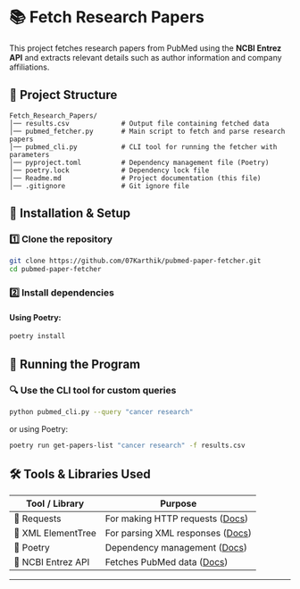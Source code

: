 
# 📚 Fetch Research Papers

This project fetches research papers from PubMed using the **NCBI Entrez API** and extracts relevant details such as author information and company affiliations.

## 📁 Project Structure

```
Fetch_Research_Papers/
│── results.csv             # Output file containing fetched data
│── pubmed_fetcher.py       # Main script to fetch and parse research papers
│── pubmed_cli.py           # CLI tool for running the fetcher with parameters
│── pyproject.toml          # Dependency management file (Poetry)
│── poetry.lock             # Dependency lock file
│── Readme.md               # Project documentation (this file)
│── .gitignore              # Git ignore file
```

## 🔧 Installation & Setup

### 1️⃣ Clone the repository

```sh
git clone https://github.com/07Karthik/pubmed-paper-fetcher.git
cd pubmed-paper-fetcher
```

### 2️⃣ Install dependencies

#### Using Poetry:

```sh
poetry install
```


## 🚀 Running the Program

### 🔍 Use the CLI tool for custom queries

```sh
python pubmed_cli.py --query "cancer research"
```

or using Poetry:

```sh
poetry run get-papers-list "cancer research" -f results.csv
```

## 🛠 Tools & Libraries Used

| Tool / Library      | Purpose                                         |
|---------------------|-------------------------------------------------|
| 🔹 Requests        | For making HTTP requests ([Docs](https://docs.python-requests.org/)) |
| 🔹 XML ElementTree | For parsing XML responses ([Docs](https://docs.python.org/3/library/xml.etree.elementtree.html)) |
| 🔹 Poetry          | Dependency management ([Docs](https://python-poetry.org/docs/)) |
| 🔹 NCBI Entrez API | Fetches PubMed data ([Docs](https://www.ncbi.nlm.nih.gov/books/NBK25500/)) |

---
